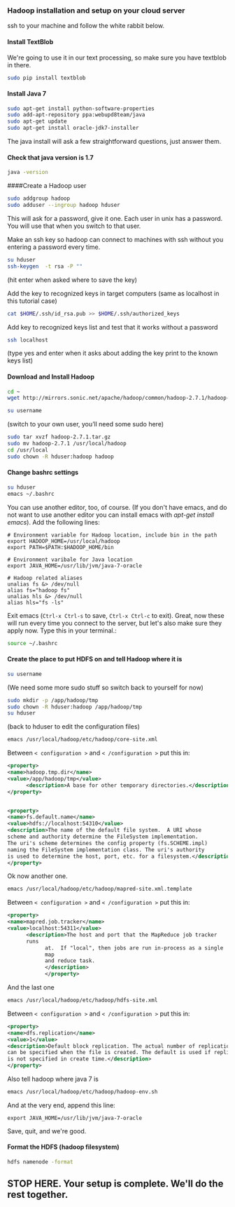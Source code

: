 ### Hadoop installation and setup on your cloud server

ssh to your machine and follow the white rabbit below.

#### Install TextBlob

We're going to use it in our text processing, so make sure you have textblob in there.

```bash
sudo pip install textblob
```


#### Install Java 7

```bash
sudo apt-get install python-software-properties
sudo add-apt-repository ppa:webupd8team/java
sudo apt-get update
sudo apt-get install oracle-jdk7-installer
```

The java install will ask a few straightforward questions, just answer
them.


#### Check that java version is 1.7

```bash
java -version
```


####Create a Hadoop user

```bash
sudo addgroup hadoop
sudo adduser --ingroup hadoop hduser
```

This will ask for a password, give it one. Each user in unix has a
password. You will use that when you switch to that user.

Make an ssh key so hadoop can connect to machines with ssh without you
entering a password every time.

```bash
su hduser
ssh-keygen  -t rsa -P ""
```

(hit enter when asked where to save the key)

Add the key to recognized keys in target computers (same as localhost
in this tutorial case)

```bash
cat $HOME/.ssh/id_rsa.pub >> $HOME/.ssh/authorized_keys
```

Add key to recognized keys list and test that it works without a
password

```bash
ssh localhost
```

(type yes and enter when it asks about adding the key print to the
known keys list)


#### Download and Install Hadoop

```bash
cd ~ 
wget http://mirrors.sonic.net/apache/hadoop/common/hadoop-2.7.1/hadoop-2.7.1.tar.gz
```

```bash
su username
```

(switch to your own user, you’ll need some sudo here) 

```bash
sudo tar xvzf hadoop-2.7.1.tar.gz
sudo mv hadoop-2.7.1 /usr/local/hadoop
cd /usr/local
sudo chown -R hduser:hadoop hadoop
```

#### Change bashrc settings

```bash
su hduser
emacs ~/.bashrc
```

You can use another editor, too, of course. (If you don't have emacs,
and do not want to use another editor you can install emacs with
*apt-get install emacs*). Add the following lines:

```text
# Environment variable for Hadoop location, include bin in the path
export HADOOP_HOME=/usr/local/hadoop
export PATH=$PATH:$HADOOP_HOME/bin

# Environment varibale for Java location
export JAVA_HOME=/usr/lib/jvm/java-7-oracle

# Hadoop related aliases
unalias fs &> /dev/null
alias fs="hadoop fs"
unalias hls &> /dev/null
alias hls="fs -ls"
```

Exit emacs (`Ctrl-x Ctrl-s` to save, `Ctrl-x Ctrl-c` to exit). Great, now these will run every time you connect to the
server, but let's also make sure they apply now. Type this in your
terminal.:

```bash
source ~/.bashrc
```


#### Create the place to put HDFS on and tell Hadoop where it is

```bash
su username
```

(We need some more sudo stuff so switch back to yourself for now)

```bash
sudo mkdir -p /app/hadoop/tmp
sudo chown -R hduser:hadoop /app/hadoop/tmp
su hduser
```

(back to hduser to edit the configuration files)

```bash
emacs /usr/local/hadoop/etc/hadoop/core-site.xml
```

Between `< configuration >`  and `< /configuration >` put this in:

```xml
<property>
<name>hadoop.tmp.dir</name>
<value>/app/hadoop/tmp</value>
      <description>A base for other temporary directories.</description>
</property>


<property>
<name>fs.default.name</name>
<value>hdfs://localhost:54310</value>
<description>The name of the default file system.  A URI whose
scheme and authority determine the FileSystem implementation.
The uri's scheme determines the config property (fs.SCHEME.impl)
naming the FileSystem implementation class. The uri's authority
is used to determine the host, port, etc. for a filesystem.</description>
</property>
```

Ok now another one.

```bash
emacs /usr/local/hadoop/etc/hadoop/mapred-site.xml.template
```

Between `< configuration >`  and `< /configuration >`  put this in:

```xml
<property>
<name>mapred.job.tracker</name>
<value>localhost:54311</value>
      <description>The host and port that the MapReduce job tracker
      runs
            at.  If "local", then jobs are run in-process as a single
            map
            and reduce task.
            </description>
            </property>
```

And the last one

```bash
emacs /usr/local/hadoop/etc/hadoop/hdfs-site.xml
```

Between `< configuration >`  and `< /configuration >` put this in:

```xml
<property>
<name>dfs.replication</name>
<value>1</value>
<description>Default block replication. The actual number of replications
can be specified when the file is created. The default is used if replication
is not specified in create time.</description>
</property>
```

Also tell hadoop where java 7 is

```bash
emacs /usr/local/hadoop/etc/hadoop/hadoop-env.sh
```

And at the very end, append this line:

```text
export JAVA_HOME=/usr/lib/jvm/java-7-oracle
```

Save, quit, and we're good.


#### Format the HDFS (hadoop filesystem)

```bash
hdfs namenode -format
```

## STOP HERE. Your setup is complete. We'll do the rest together.

